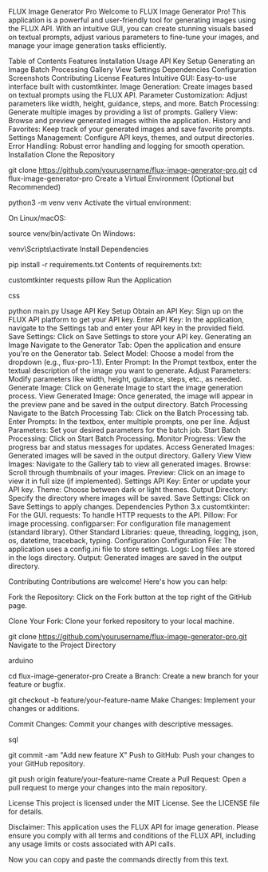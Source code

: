 FLUX Image Generator Pro
Welcome to FLUX Image Generator Pro! This application is a powerful and user-friendly tool for generating images using the FLUX API. With an intuitive GUI, you can create stunning visuals based on textual prompts, adjust various parameters to fine-tune your images, and manage your image generation tasks efficiently.

Table of Contents
Features
Installation
Usage
API Key Setup
Generating an Image
Batch Processing
Gallery View
Settings
Dependencies
Configuration
Screenshots
Contributing
License
Features
Intuitive GUI: Easy-to-use interface built with customtkinter.
Image Generation: Create images based on textual prompts using the FLUX API.
Parameter Customization: Adjust parameters like width, height, guidance, steps, and more.
Batch Processing: Generate multiple images by providing a list of prompts.
Gallery View: Browse and preview generated images within the application.
History and Favorites: Keep track of your generated images and save favorite prompts.
Settings Management: Configure API keys, themes, and output directories.
Error Handling: Robust error handling and logging for smooth operation.
Installation
Clone the Repository



git clone https://github.com/yourusername/flux-image-generator-pro.git
cd flux-image-generator-pro
Create a Virtual Environment (Optional but Recommended)


python3 -m venv venv
Activate the virtual environment:

On Linux/macOS:



source venv/bin/activate
On Windows:


venv\Scripts\activate
Install Dependencies


pip install -r requirements.txt
Contents of requirements.txt:


customtkinter
requests
pillow
Run the Application

css

python main.py
Usage
API Key Setup
Obtain an API Key: Sign up on the FLUX API platform to get your API key.
Enter API Key: In the application, navigate to the Settings tab and enter your API key in the provided field.
Save Settings: Click on Save Settings to store your API key.
Generating an Image
Navigate to the Generator Tab: Open the application and ensure you're on the Generator tab.
Select Model: Choose a model from the dropdown (e.g., flux-pro-1.1).
Enter Prompt: In the Prompt textbox, enter the textual description of the image you want to generate.
Adjust Parameters: Modify parameters like width, height, guidance, steps, etc., as needed.
Generate Image: Click on Generate Image to start the image generation process.
View Generated Image: Once generated, the image will appear in the preview pane and be saved in the output directory.
Batch Processing
Navigate to the Batch Processing Tab: Click on the Batch Processing tab.
Enter Prompts: In the textbox, enter multiple prompts, one per line.
Adjust Parameters: Set your desired parameters for the batch job.
Start Batch Processing: Click on Start Batch Processing.
Monitor Progress: View the progress bar and status messages for updates.
Access Generated Images: Generated images will be saved in the output directory.
Gallery View
View Images: Navigate to the Gallery tab to view all generated images.
Browse: Scroll through thumbnails of your images.
Preview: Click on an image to view it in full size (if implemented).
Settings
API Key: Enter or update your API key.
Theme: Choose between dark or light themes.
Output Directory: Specify the directory where images will be saved.
Save Settings: Click on Save Settings to apply changes.
Dependencies
Python 3.x
customtkinter: For the GUI.
requests: To handle HTTP requests to the API.
Pillow: For image processing.
configparser: For configuration file management (standard library).
Other Standard Libraries: queue, threading, logging, json, os, datetime, traceback, typing.
Configuration
Configuration File: The application uses a config.ini file to store settings.
Logs: Log files are stored in the logs directory.
Output: Generated images are saved in the output directory.


Contributing
Contributions are welcome! Here's how you can help:

Fork the Repository: Click on the Fork button at the top right of the GitHub page.

Clone Your Fork: Clone your forked repository to your local machine.



git clone https://github.com/yourusername/flux-image-generator-pro.git
Navigate to the Project Directory

arduino

cd flux-image-generator-pro
Create a Branch: Create a new branch for your feature or bugfix.



git checkout -b feature/your-feature-name
Make Changes: Implement your changes or additions.

Commit Changes: Commit your changes with descriptive messages.

sql

git commit -am "Add new feature X"
Push to GitHub: Push your changes to your GitHub repository.



git push origin feature/your-feature-name
Create a Pull Request: Open a pull request to merge your changes into the main repository.

License
This project is licensed under the MIT License. See the LICENSE file for details.

Disclaimer: This application uses the FLUX API for image generation. Please ensure you comply with all terms and conditions of the FLUX API, including any usage limits or costs associated with API calls.

Now you can copy and paste the commands directly from this text.

